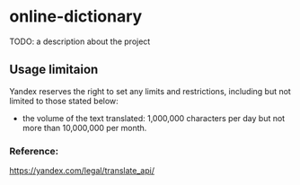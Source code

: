 # online-dictionary
TODO: a description about the project

## Usage limitaion
Yandex reserves the right to set any limits and restrictions, including but not limited to those stated below:
* the volume of the text translated: 1,000,000 characters per day but not more than 10,000,000 per month.

### Reference:

https://yandex.com/legal/translate_api/
